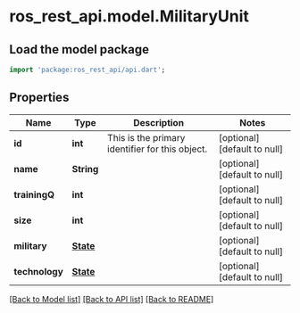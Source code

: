 # ros_rest_api.model.MilitaryUnit

## Load the model package
```dart
import 'package:ros_rest_api/api.dart';
```

## Properties
Name | Type | Description | Notes
------------ | ------------- | ------------- | -------------
**id** | **int** | This is the primary identifier for this object.  | [optional] [default to null]
**name** | **String** |  | [optional] [default to null]
**trainingQ** | **int** |  | [optional] [default to null]
**size** | **int** |  | [optional] [default to null]
**military** | [**State**](State.md) |  | [optional] [default to null]
**technology** | [**State**](State.md) |  | [optional] [default to null]

[[Back to Model list]](../README.md#documentation-for-models) [[Back to API list]](../README.md#documentation-for-api-endpoints) [[Back to README]](../README.md)


